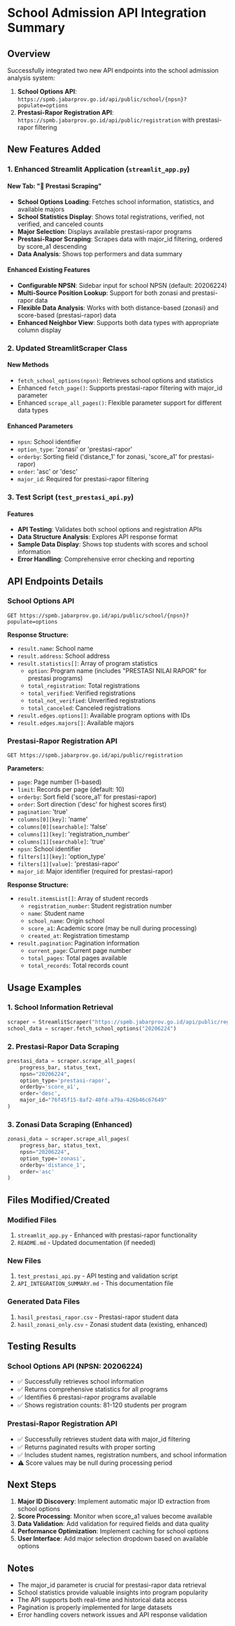 # School Admission API Integration Summary

## Overview
Successfully integrated two new API endpoints into the school admission analysis system:

1. **School Options API**: `https://spmb.jabarprov.go.id/api/public/school/{npsn}?populate=options`
2. **Prestasi-Rapor Registration API**: `https://spmb.jabarprov.go.id/api/public/registration` with prestasi-rapor filtering

## New Features Added

### 1. Enhanced Streamlit Application (`streamlit_app.py`)

#### New Tab: "🎯 Prestasi Scraping"
- **School Options Loading**: Fetches school information, statistics, and available majors
- **School Statistics Display**: Shows total registrations, verified, not verified, and canceled counts
- **Major Selection**: Displays available prestasi-rapor programs
- **Prestasi-Rapor Scraping**: Scrapes data with major_id filtering, ordered by score_a1 descending
- **Data Analysis**: Shows top performers and data summary

#### Enhanced Existing Features
- **Configurable NPSN**: Sidebar input for school NPSN (default: 20206224)
- **Multi-Source Position Lookup**: Support for both zonasi and prestasi-rapor data
- **Flexible Data Analysis**: Works with both distance-based (zonasi) and score-based (prestasi-rapor) data
- **Enhanced Neighbor View**: Supports both data types with appropriate column display

### 2. Updated StreamlitScraper Class

#### New Methods
- `fetch_school_options(npsn)`: Retrieves school options and statistics
- Enhanced `fetch_page()`: Supports prestasi-rapor filtering with major_id parameter
- Enhanced `scrape_all_pages()`: Flexible parameter support for different data types

#### Enhanced Parameters
- `npsn`: School identifier
- `option_type`: 'zonasi' or 'prestasi-rapor'
- `orderby`: Sorting field ('distance_1' for zonasi, 'score_a1' for prestasi-rapor)
- `order`: 'asc' or 'desc'
- `major_id`: Required for prestasi-rapor filtering

### 3. Test Script (`test_prestasi_api.py`)

#### Features
- **API Testing**: Validates both school options and registration APIs
- **Data Structure Analysis**: Explores API response format
- **Sample Data Display**: Shows top students with scores and school information
- **Error Handling**: Comprehensive error checking and reporting

## API Endpoints Details

### School Options API
```
GET https://spmb.jabarprov.go.id/api/public/school/{npsn}?populate=options
```

**Response Structure:**
- `result.name`: School name
- `result.address`: School address
- `result.statistics[]`: Array of program statistics
  - `option`: Program name (includes "PRESTASI NILAI RAPOR" for prestasi programs)
  - `total_registration`: Total registrations
  - `total_verified`: Verified registrations
  - `total_not_verified`: Unverified registrations
  - `total_canceled`: Canceled registrations
- `result.edges.options[]`: Available program options with IDs
- `result.edges.majors[]`: Available majors

### Prestasi-Rapor Registration API
```
GET https://spmb.jabarprov.go.id/api/public/registration
```

**Parameters:**
- `page`: Page number (1-based)
- `limit`: Records per page (default: 10)
- `orderby`: Sort field ('score_a1' for prestasi-rapor)
- `order`: Sort direction ('desc' for highest scores first)
- `pagination`: 'true'
- `columns[0][key]`: 'name'
- `columns[0][searchable]`: 'false'
- `columns[1][key]`: 'registration_number'
- `columns[1][searchable]`: 'true'
- `npsn`: School identifier
- `filters[1][key]`: 'option_type'
- `filters[1][value]`: 'prestasi-rapor'
- `major_id`: Major identifier (required for prestasi-rapor)

**Response Structure:**
- `result.itemsList[]`: Array of student records
  - `registration_number`: Student registration number
  - `name`: Student name
  - `school_name`: Origin school
  - `score_a1`: Academic score (may be null during processing)
  - `created_at`: Registration timestamp
- `result.pagination`: Pagination information
  - `current_page`: Current page number
  - `total_pages`: Total pages available
  - `total_records`: Total records count

## Usage Examples

### 1. School Information Retrieval
```python
scraper = StreamlitScraper("https://spmb.jabarprov.go.id/api/public/registration")
school_data = scraper.fetch_school_options("20206224")
```

### 2. Prestasi-Rapor Data Scraping
```python
prestasi_data = scraper.scrape_all_pages(
    progress_bar, status_text,
    npsn="20206224", 
    option_type='prestasi-rapor',
    orderby='score_a1', 
    order='desc',
    major_id="76f45f15-8af2-40fd-a79a-426b46c67649"
)
```

### 3. Zonasi Data Scraping (Enhanced)
```python
zonasi_data = scraper.scrape_all_pages(
    progress_bar, status_text,
    npsn="20206224", 
    option_type='zonasi',
    orderby='distance_1', 
    order='asc'
)
```

## Files Modified/Created

### Modified Files
1. `streamlit_app.py` - Enhanced with prestasi-rapor functionality
2. `README.md` - Updated documentation (if needed)

### New Files
1. `test_prestasi_api.py` - API testing and validation script
2. `API_INTEGRATION_SUMMARY.md` - This documentation file

### Generated Data Files
1. `hasil_prestasi_rapor.csv` - Prestasi-rapor student data
2. `hasil_zonasi_only.csv` - Zonasi student data (existing, enhanced)

## Testing Results

### School Options API (NPSN: 20206224)
- ✅ Successfully retrieves school information
- ✅ Returns comprehensive statistics for all programs
- ✅ Identifies 6 prestasi-rapor programs available
- ✅ Shows registration counts: 81-120 students per program

### Prestasi-Rapor Registration API
- ✅ Successfully retrieves student data with major_id filtering
- ✅ Returns paginated results with proper sorting
- ✅ Includes student names, registration numbers, and school information
- ⚠️ Score values may be null during processing period

## Next Steps

1. **Major ID Discovery**: Implement automatic major ID extraction from school options
2. **Score Processing**: Monitor when score_a1 values become available
3. **Data Validation**: Add validation for required fields and data quality
4. **Performance Optimization**: Implement caching for school options
5. **User Interface**: Add major selection dropdown based on available options

## Notes

- The major_id parameter is crucial for prestasi-rapor data retrieval
- School statistics provide valuable insights into program popularity
- The API supports both real-time and historical data access
- Pagination is properly implemented for large datasets
- Error handling covers network issues and API response validation

